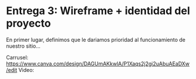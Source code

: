 # Entrega 3: Wireframe + identidad del proyecto
En primer lugar, definimos que le dariamos prioridad al funcionamiento de nuestro sitio...

Carrusel: https://www.canva.com/design/DAGUmAKkwlA/P1Xaqs2j2gi2uAbuAEaDXw/edit 
Video:
